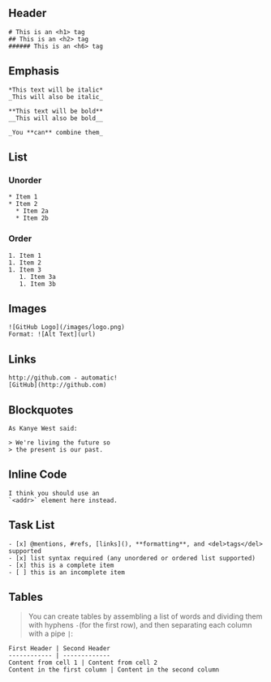 ## Header
```
# This is an <h1> tag
## This is an <h2> tag
###### This is an <h6> tag 
```
## Emphasis
```
*This text will be italic*
_This will also be italic_

**This text will be bold**
__This will also be bold__

_You **can** combine them_
```
## List
### Unorder
```
* Item 1
* Item 2
  * Item 2a
  * Item 2b
```
### Order
```
1. Item 1
1. Item 2
1. Item 3
   1. Item 3a
   1. Item 3b
```
## Images
```
![GitHub Logo](/images/logo.png)
Format: ![Alt Text](url)
```
## Links
```
http://github.com - automatic!
[GitHub](http://github.com)
```
## Blockquotes
```
As Kanye West said:

> We're living the future so
> the present is our past.
```
## Inline Code
```
I think you should use an
`<addr>` element here instead.
```
## Task List
```
- [x] @mentions, #refs, [links](), **formatting**, and <del>tags</del> supported
- [x] list syntax required (any unordered or ordered list supported)
- [x] this is a complete item
- [ ] this is an incomplete item
```
## Tables
> You can create tables by assembling a list of words and dividing them with hyphens `-`(for the first row), and then separating each column with a pipe `|`:
```
First Header | Second Header
------------ | -------------
Content from cell 1 | Content from cell 2
Content in the first column | Content in the second column
```
